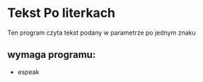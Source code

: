 # Tekst Po literkach
Ten program czyta tekst podany w parametrze po jednym znaku


## wymaga programu:

* espeak

